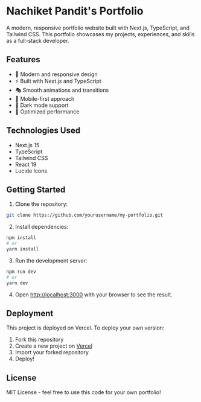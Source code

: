 # Nachiket Pandit's Portfolio

A modern, responsive portfolio website built with Next.js, TypeScript, and Tailwind CSS. This portfolio showcases my projects, experiences, and skills as a full-stack developer.

## Features

- 🎨 Modern and responsive design
- ⚡ Built with Next.js and TypeScript
- 🎭 Smooth animations and transitions
- 📱 Mobile-first approach
- 🌙 Dark mode support
- 🚀 Optimized performance

## Technologies Used

- Next.js 15
- TypeScript
- Tailwind CSS
- React 19
- Lucide Icons

## Getting Started

1. Clone the repository:

```bash
git clone https://github.com/yourusername/my-portfolio.git
```

2. Install dependencies:

```bash
npm install
# or
yarn install
```

3. Run the development server:

```bash
npm run dev
# or
yarn dev
```

4. Open [http://localhost:3000](http://localhost:3000) with your browser to see the result.

## Deployment

This project is deployed on Vercel. To deploy your own version:

1. Fork this repository
2. Create a new project on [Vercel](https://vercel.com)
3. Import your forked repository
4. Deploy!

## License

MIT License - feel free to use this code for your own portfolio!
